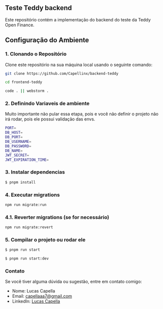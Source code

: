 
## Teste Teddy backend
Este repositório contém a implementação do backend do teste da Teddy Open Finance.

## Configuração do Ambiente

### 1. Clonando o Repositório

Clone este repositório na sua máquina local usando o seguinte comando:

```bash
git clone https://github.com/Capellinx/backend-teddy

cd frontend-teddy

code . || webstorm .
````

### 2. Definindo Variaveis de ambiente
Muito importante não pular essa etapa, pois e você não definir o projeto não irá rodar, pois ele possui validação das envs.
```bash
PORT=
DB_HOST=
DB_PORT=
DB_USERNAME=
DB_PASSWORD=
DB_NAME=
JWT_SECRET=
JWT_EXPIRATION_TIME=
```


### 3. Instalar dependencias

```bash
$ pnpm install
```


### 4. Executar migrations

```bash
npm run migrate:run
````

### 4.1. Reverter migrations (se for necessário)

```bash
npm run migrate:revert
````


### 5. Compilar o projeto ou rodar ele

```bash
$ pnpm run start

$ pnpm run start:dev
```

### Contato
Se você tiver alguma dúvida ou sugestão, entre em contato comigo:

- Nome: Lucas Capella
- Email: capellaaa7@gmail.com
- LinkedIn: [Lucas Capella](https://www.linkedin.com/in/lucas-capella-dev/)

